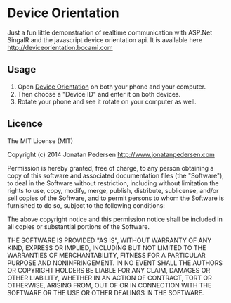 Device Orientation
==================

Just a fun little demonstration of realtime communication with ASP.Net SingalR and the javascript device orientation api. It is available here http://deviceorientation.bocami.com

## Usage

1. Open [Device Orientation](http://deviceorientation.bocami.com) on both your phone and your computer. 
2. Then choose a "Device ID" and enter it on both devices.
3. Rotate your phone and see it rotate on your computer as well.


## Licence
The MIT License (MIT)

Copyright (c) 2014 Jonatan Pedersen http://www.jonatanpedersen.com

Permission is hereby granted, free of charge, to any person obtaining a copy
of this software and associated documentation files (the "Software"), to deal
in the Software without restriction, including without limitation the rights
to use, copy, modify, merge, publish, distribute, sublicense, and/or sell
copies of the Software, and to permit persons to whom the Software is
furnished to do so, subject to the following conditions:

The above copyright notice and this permission notice shall be included in
all copies or substantial portions of the Software.

THE SOFTWARE IS PROVIDED "AS IS", WITHOUT WARRANTY OF ANY KIND, EXPRESS OR
IMPLIED, INCLUDING BUT NOT LIMITED TO THE WARRANTIES OF MERCHANTABILITY,
FITNESS FOR A PARTICULAR PURPOSE AND NONINFRINGEMENT. IN NO EVENT SHALL THE
AUTHORS OR COPYRIGHT HOLDERS BE LIABLE FOR ANY CLAIM, DAMAGES OR OTHER
LIABILITY, WHETHER IN AN ACTION OF CONTRACT, TORT OR OTHERWISE, ARISING FROM,
OUT OF OR IN CONNECTION WITH THE SOFTWARE OR THE USE OR OTHER DEALINGS IN
THE SOFTWARE.
